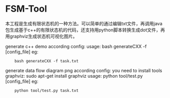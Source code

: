 # FSM-Tool

本工程是生成有限状态机的一种方法。可以简单的通过编辑txt文件，再调用java包生成基于c++的有限状态机的代码，还支持用python脚本转换生成dot文件，再用graphviz生成状态机可视化图片。

generate c++ demo according config:
	usage: bash generateCXX -f [config_file]
	eg:
```shell
    bash generateCXX -f task.txt
```
generate  data flow diagram png according config:
	you need to install tools graphviz:
		sudo apt-get install graphviz
	usage: python tool/test.py [config_file]
	eg:
```shell
    python tool/test.py task.txt
```
